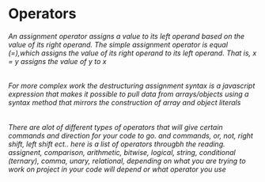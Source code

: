 # Operators

###### An assignment operator assigns a value to its left operand based on the value of its right operand. The simple assignment operator is equal (=),which assigns the value of its right operand to its left operand. That is, x = y assigns the value of y to x

###### For more complex work the destructuring assignment syntax is a javascript expression that makes it possible to pull data from arrays/objects using a syntax method that mirrors the construction of array and object literals

###### There are alot of different types of operators that will give certain commands and direction for your code to go. and commands, or, not, right shift, left shift ect.. here is a list of operators througbh the reading. assignent, comparison, arithmetic, bitwise, logical, string, conditional (ternary), comma, unary, relational, depending on what you are trying to work on project in your code will depend or what operator you use

